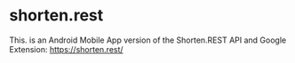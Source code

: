 # shorten.rest
This. is an Android Mobile App version of the Shorten.REST API and Google Extension: https://shorten.rest/
